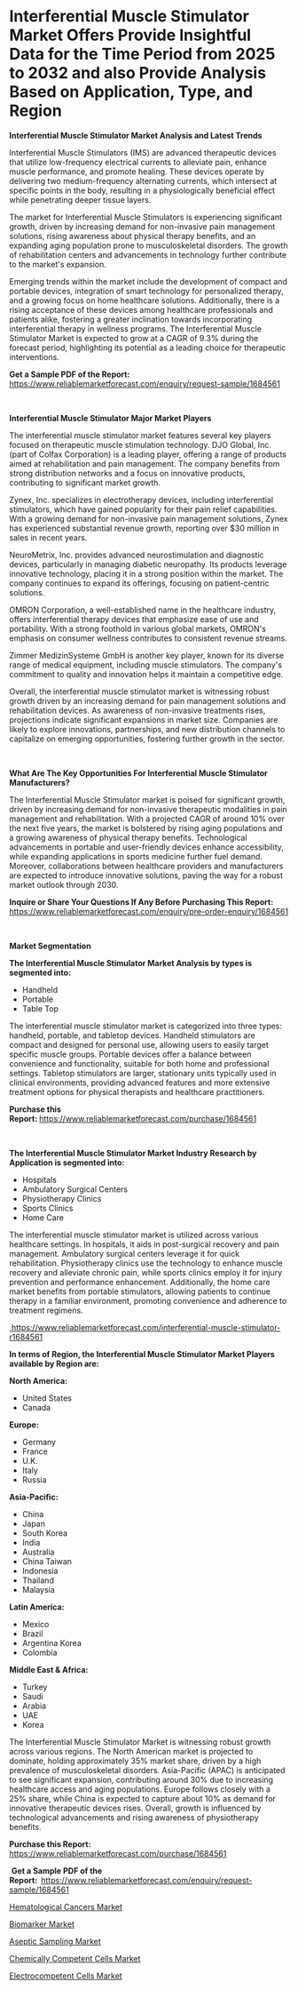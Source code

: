 <p><h1>Interferential Muscle Stimulator Market Offers Provide Insightful Data for the Time Period from 2025 to 2032 and also Provide Analysis Based on Application, Type, and Region</h1></p><p><strong>Interferential Muscle Stimulator Market Analysis and Latest Trends</strong></p>
<p><p>Interferential Muscle Stimulators (IMS) are advanced therapeutic devices that utilize low-frequency electrical currents to alleviate pain, enhance muscle performance, and promote healing. These devices operate by delivering two medium-frequency alternating currents, which intersect at specific points in the body, resulting in a physiologically beneficial effect while penetrating deeper tissue layers.</p><p>The market for Interferential Muscle Stimulators is experiencing significant growth, driven by increasing demand for non-invasive pain management solutions, rising awareness about physical therapy benefits, and an expanding aging population prone to musculoskeletal disorders. The growth of rehabilitation centers and advancements in technology further contribute to the market's expansion.</p><p>Emerging trends within the market include the development of compact and portable devices, integration of smart technology for personalized therapy, and a growing focus on home healthcare solutions. Additionally, there is a rising acceptance of these devices among healthcare professionals and patients alike, fostering a greater inclination towards incorporating interferential therapy in wellness programs. The Interferential Muscle Stimulator Market is expected to grow at a CAGR of 9.3% during the forecast period, highlighting its potential as a leading choice for therapeutic interventions.</p></p>
<p><strong>Get a Sample PDF of the Report:&nbsp;</strong> <a href="https://www.reliablemarketforecast.com/enquiry/request-sample/1684561?utm_campaign=2011&utm_medium=2&utm_source=Github&utm_content=ia&utm_term=03032025&utm_id=interferential-muscle-stimulator">https://www.reliablemarketforecast.com/enquiry/request-sample/1684561</a></p>
<p>&nbsp;</p>
<p><strong>Interferential Muscle Stimulator Major Market Players</strong></p>
<p><p>The interferential muscle stimulator market features several key players focused on therapeutic muscle stimulation technology. DJO Global, Inc. (part of Colfax Corporation) is a leading player, offering a range of products aimed at rehabilitation and pain management. The company benefits from strong distribution networks and a focus on innovative products, contributing to significant market growth.</p><p>Zynex, Inc. specializes in electrotherapy devices, including interferential stimulators, which have gained popularity for their pain relief capabilities. With a growing demand for non-invasive pain management solutions, Zynex has experienced substantial revenue growth, reporting over $30 million in sales in recent years.</p><p>NeuroMetrix, Inc. provides advanced neurostimulation and diagnostic devices, particularly in managing diabetic neuropathy. Its products leverage innovative technology, placing it in a strong position within the market. The company continues to expand its offerings, focusing on patient-centric solutions.</p><p>OMRON Corporation, a well-established name in the healthcare industry, offers interferential therapy devices that emphasize ease of use and portability. With a strong foothold in various global markets, OMRON's emphasis on consumer wellness contributes to consistent revenue streams.</p><p>Zimmer MedizinSysteme GmbH is another key player, known for its diverse range of medical equipment, including muscle stimulators. The company's commitment to quality and innovation helps it maintain a competitive edge.</p><p>Overall, the interferential muscle stimulator market is witnessing robust growth driven by an increasing demand for pain management solutions and rehabilitation devices. As awareness of non-invasive treatments rises, projections indicate significant expansions in market size. Companies are likely to explore innovations, partnerships, and new distribution channels to capitalize on emerging opportunities, fostering further growth in the sector.</p></p>
<p>&nbsp;</p>
<p><strong>What Are The Key Opportunities For Interferential Muscle Stimulator Manufacturers?</strong></p>
<p><p>The Interferential Muscle Stimulator market is poised for significant growth, driven by increasing demand for non-invasive therapeutic modalities in pain management and rehabilitation. With a projected CAGR of around 10% over the next five years, the market is bolstered by rising aging populations and a growing awareness of physical therapy benefits. Technological advancements in portable and user-friendly devices enhance accessibility, while expanding applications in sports medicine further fuel demand. Moreover, collaborations between healthcare providers and manufacturers are expected to introduce innovative solutions, paving the way for a robust market outlook through 2030.</p></p>
<p><strong>Inquire or Share Your Questions If Any Before Purchasing This Report:</strong> <a href="https://www.reliablemarketforecast.com/enquiry/pre-order-enquiry/1684561?utm_campaign=2011&utm_medium=2&utm_source=Github&utm_content=ia&utm_term=03032025&utm_id=interferential-muscle-stimulator">https://www.reliablemarketforecast.com/enquiry/pre-order-enquiry/1684561</a></p>
<p>&nbsp;</p>
<p><strong>Market Segmentation</strong></p>
<p><strong>The Interferential Muscle Stimulator Market Analysis by types is segmented into:</strong></p>
<p><ul><li>Handheld</li><li>Portable</li><li>Table Top</li></ul></p>
<p><p>The interferential muscle stimulator market is categorized into three types: handheld, portable, and tabletop devices. Handheld stimulators are compact and designed for personal use, allowing users to easily target specific muscle groups. Portable devices offer a balance between convenience and functionality, suitable for both home and professional settings. Tabletop stimulators are larger, stationary units typically used in clinical environments, providing advanced features and more extensive treatment options for physical therapists and healthcare practitioners.</p></p>
<p><strong>Purchase this Report:&nbsp;</strong><a href="https://www.reliablemarketforecast.com/purchase/1684561?utm_campaign=2011&utm_medium=2&utm_source=Github&utm_content=ia&utm_term=03032025&utm_id=interferential-muscle-stimulator">https://www.reliablemarketforecast.com/purchase/1684561</a></p>
<p>&nbsp;</p>
<p><strong>The Interferential Muscle Stimulator Market Industry Research by Application is segmented into:</strong></p>
<p><ul><li>Hospitals</li><li>Ambulatory Surgical Centers</li><li>Physiotherapy Clinics</li><li>Sports Clinics</li><li>Home Care</li></ul></p>
<p><p>The interferential muscle stimulator market is utilized across various healthcare settings. In hospitals, it aids in post-surgical recovery and pain management. Ambulatory surgical centers leverage it for quick rehabilitation. Physiotherapy clinics use the technology to enhance muscle recovery and alleviate chronic pain, while sports clinics employ it for injury prevention and performance enhancement. Additionally, the home care market benefits from portable stimulators, allowing patients to continue therapy in a familiar environment, promoting convenience and adherence to treatment regimens.</p></p>
<p><a href="https://www.reliablemarketforecast.com/interferential-muscle-stimulator-r1684561?utm_campaign=2011&utm_medium=2&utm_source=Github&utm_content=ia&utm_term=03032025&utm_id=interferential-muscle-stimulator">&nbsp;https://www.reliablemarketforecast.com/interferential-muscle-stimulator-r1684561</a></p>
<p><strong>In terms of Region, the Interferential Muscle Stimulator Market Players available by Region are:</strong></p>
<p>
    <p> <strong> North America: </strong>
        <ul>
            <li>United States</li>
            <li>Canada</li>
        </ul>
        </p> 
    <p> <strong> Europe: </strong>
        <ul>
            <li>Germany</li>
            <li>France</li>
            <li>U.K.</li>
            <li>Italy</li>
            <li>Russia</li>
        </ul>
        </p> 
    <p> <strong> Asia-Pacific: </strong>
        <ul>
            <li>China</li>
            <li>Japan</li>
            <li>South Korea</li>
            <li>India</li>
            <li>Australia</li>
            <li>China Taiwan</li>
            <li>Indonesia</li>
            <li>Thailand</li>
            <li>Malaysia</li>
        </ul>
        </p> 
    <p> <strong> Latin America: </strong>
        <ul>
            <li>Mexico</li>
            <li>Brazil</li>
            <li>Argentina Korea</li>
            <li>Colombia</li>
        </ul>
        </p> 
    <p> <strong> Middle East & Africa: </strong>
        <ul>
            <li>Turkey</li>
            <li>Saudi</li>
            <li>Arabia</li>
            <li>UAE</li>
            <li>Korea</li>
        </ul>
    </p>
    </p>
<p><p>The Interferential Muscle Stimulator Market is witnessing robust growth across various regions. The North American market is projected to dominate, holding approximately 35% market share, driven by a high prevalence of musculoskeletal disorders. Asia-Pacific (APAC) is anticipated to see significant expansion, contributing around 30% due to increasing healthcare access and aging populations. Europe follows closely with a 25% share, while China is expected to capture about 10% as demand for innovative therapeutic devices rises. Overall, growth is influenced by technological advancements and rising awareness of physiotherapy benefits.</p></p>
<p><strong>Purchase this Report: </strong><a href="https://www.reliablemarketforecast.com/purchase/1684561?utm_campaign=2011&utm_medium=2&utm_source=Github&utm_content=ia&utm_term=03032025&utm_id=interferential-muscle-stimulator">https://www.reliablemarketforecast.com/purchase/1684561</a></p>
<p>&nbsp;<strong>Get a Sample PDF of the Report:&nbsp;&nbsp;</strong><a href="https://www.reliablemarketforecast.com/enquiry/request-sample/1684561?utm_campaign=2011&utm_medium=2&utm_source=Github&utm_content=ia&utm_term=03032025&utm_id=interferential-muscle-stimulator">https://www.reliablemarketforecast.com/enquiry/request-sample/1684561</a></p>
<p><strong></strong></p>
<p><p><a href="https://github.com/DixieGrimes/Market-Research-Report-List-1/blob/main/hematological-cancers-market.md?utm_campaign=2011&utm_medium=2&utm_source=Github&utm_content=ia&utm_term=03032025&utm_id=interferential-muscle-stimulator">Hematological Cancers Market</a></p><p><a href="https://github.com/nathandecarvalho/Market-Research-Report-List-6/blob/main/biomarker-market.md?utm_campaign=2011&utm_medium=2&utm_source=Github&utm_content=ia&utm_term=03032025&utm_id=interferential-muscle-stimulator">Biomarker Market</a></p><p><a href="https://github.com/julyju69/Market-Research-Report-List-6/blob/main/aseptic-sampling-market.md?utm_campaign=2011&utm_medium=2&utm_source=Github&utm_content=ia&utm_term=03032025&utm_id=interferential-muscle-stimulator">Aseptic Sampling Market</a></p><p><a href="https://github.com/abbislposival/Market-Research-Report-List-1/blob/main/chemically-competent-cells-market.md?utm_campaign=2011&utm_medium=2&utm_source=Github&utm_content=ia&utm_term=03032025&utm_id=interferential-muscle-stimulator">Chemically Competent Cells Market</a></p><p><a href="https://github.com/ParvinKhatun77/Market-Research-Report-List-1/blob/main/electrocompetent-cells-market.md?utm_campaign=2011&utm_medium=2&utm_source=Github&utm_content=ia&utm_term=03032025&utm_id=interferential-muscle-stimulator">Electrocompetent Cells Market</a></p></p>